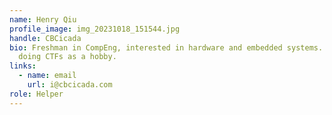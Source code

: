 ```yaml
---
name: Henry Qiu
profile_image: img_20231018_151544.jpg
handle: CBCicada
bio: Freshman in CompEng, interested in hardware and embedded systems. Currently
  doing CTFs as a hobby.
links:
  - name: email
    url: i@cbcicada.com
role: Helper
---
```

